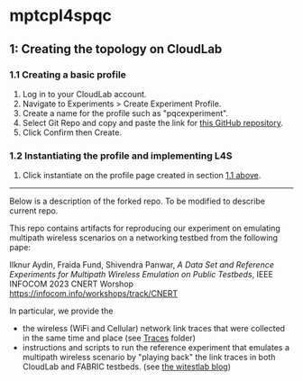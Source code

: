 # mptcpl4spqc
## 1: Creating the topology on CloudLab
### 1.1 Creating a basic profile
1. Log in to your CloudLab account.
2. Navigate to Experiments > Create Experiment Profile.
3. Create a name for the profile such as "pqcexperiment".
4. Select Git Repo and copy and paste the link for [this GitHub repository](https://github.com/shamsWMM/Multipath-Wireless-Link-Traces.git).
5. Click Confirm then Create.
### 1.2 Instantiating the profile and implementing L4S
1. Click instantiate on the profile page created in section [1.1 above](#11-Creating-a-basic-profile). 







-------------------------

Below is a description of the forked repo. To be modified to describe current repo.

This repo contains artifacts for reproducing our experiment on emulating multipath wireless scenarios on a networking testbed from the following pape:

Ilknur Aydin, Fraida Fund, Shivendra Panwar, _A Data Set and Reference Experiments for Multipath Wireless Emulation on Public Testbeds_, IEEE INFOCOM 2023 CNERT Worshop
https://infocom.info/workshops/track/CNERT

In particular, we provide the  
* the wireless (WiFi and Cellular) network link traces that were collected in the same time and place (see [Traces](Traces) folder)
* instructions and scripts to run the reference experiment that emulates a multipath wireless scenario by "playing back" the link traces in both CloudLab and FABRIC testbeds. (see [the witestlab blog](https://witestlab.poly.edu/blog/emulating-multipath-wireless/))
